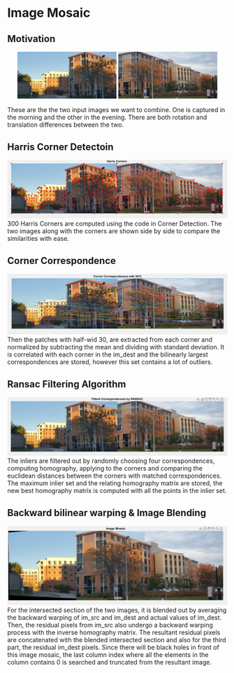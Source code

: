 # Image Mosaic

## Motivation
<p align="center">
  <img src="./include/Image1.jpg" width="45%" />
  <img src="./include/Image2.jpg" width="45%" />
</p>


These are the the two input images we want to combine. One is captured in the morning and the other in the evening. There are both rotation and translation differences between the two.

## Harris Corner Detectoin
<img src="./photos/Harris Corners.png" />
300 Harris Corners are computed using the code in Corner Detection. The two images along with the corners are shown side by side to compare the similarities with ease.

## Corner Correspondence
<img src="./photos/Corner Correspondence.png" />
Then the patches with half-wid 30, are extracted from each corner and normalized by subtracting the mean and dividing with standard deviation. It is correlated with each corner in the im_dest and the bilinearly largest correspondences are stored, however this set contains a lot of outliers.

## Ransac Filtering Algorithm
<img src="./photos/filtered correspondence.png" />
The inliers are filtered out by randomly choosing four correspondences, computing homography, applying to the corners and comparing the euclidean distances between the corners with matched correspondences. The maximum inlier set and the relating homography matrix are stored, the new best homography matrix is computed with all the points in the inlier set.

## Backward bilinear warping & Image Blending
<img src="./photos/Image Mosaic.png" />
For the intersected section of the two images, it is blended out by averaging the backward warping of im_src and im_dest and actual values of im_dest. Then, the residual pixels from im_src also undergo a backward warping process with the inverse homography matrix. The resultant residual pixels are concatenated with the blended intersected section and also for the third part, the residual im_dest pixels. Since there will be black holes in front of this image mosaic, the last column index where all the elements in the column contains 0 is searched and truncated from the resultant image.
